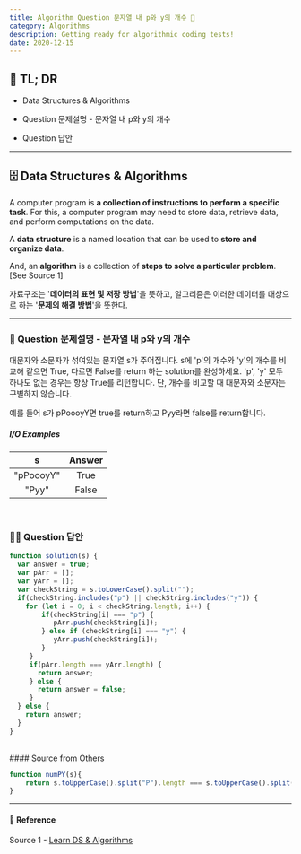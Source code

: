 ```yaml
---
title: Algorithm Question 문자열 내 p와 y의 개수 🧬
category: Algorithms
description: Getting ready for algorithmic coding tests!
date: 2020-12-15
---
```


## 🤦 TL; DR

- Data Structures & Algorithms
  
- Question 문제설명 - 문자열 내 p와 y의 개수
  
- Question 답안

---

## 🗄️ Data Structures & Algorithms

A computer program is **a collection of instructions to perform a specific task**. For this, a computer program may need to store data, retrieve data, and perform computations on the data.

A **data structure** is a named location that can be used to **store and organize data**. 

And, an **algorithm** is a collection of **steps to solve a particular problem**. \[See Source 1]

자료구조는 '**데이터의 표현 및 저장 방법**'을 뜻하고, 알고리즘은 이러한 데이터를 대상으로 하는 '**문제의 해결 방법**'을 뜻한다.

---

### 👀 Question 문제설명 - 문자열 내 p와 y의 개수

대문자와 소문자가 섞여있는 문자열 s가 주어집니다. s에 'p'의 개수와 'y'의 개수를 비교해 같으면 True, 다르면 False를 return 하는 solution를 완성하세요. 'p', 'y' 모두 하나도 없는 경우는 항상 True를 리턴합니다. 단, 개수를 비교할 때 대문자와 소문자는 구별하지 않습니다.

예를 들어 s가 pPoooyY면 true를 return하고 Pyy라면 false를 return합니다.

##### I/O Examples

| s         | Answer |
| :---------: | :------: |
| "pPoooyY" | True   |
| "Pyy"     | False  |

<br>

### 👨‍💻 Question 답안

```javascript
function solution(s) {
  var answer = true;
  var pArr = [];
  var yArr = [];
  var checkString = s.toLowerCase().split("");
  if(checkString.includes("p") || checkString.includes("y")) {
​    for (let i = 0; i < checkString.length; i++) {
​        if(checkString[i] === "p") {
​           pArr.push(checkString[i]);
​        } else if (checkString[i] === "y") {
​           yArr.push(checkString[i]);
​        }
​     }
​     if(pArr.length === yArr.length) {
​       return answer;
​     } else {
​       return answer = false;
​     }
  } else {
​    return answer;
  }
}
```
<br>
#### Source from Others

```js
function numPY(s){
    return s.toUpperCase().split("P").length === s.toUpperCase().split("Y").length;
}
```
---
#### 🔗 Reference
Source 1 - [Learn DS & Algorithms](https://www.programiz.com/dsa)